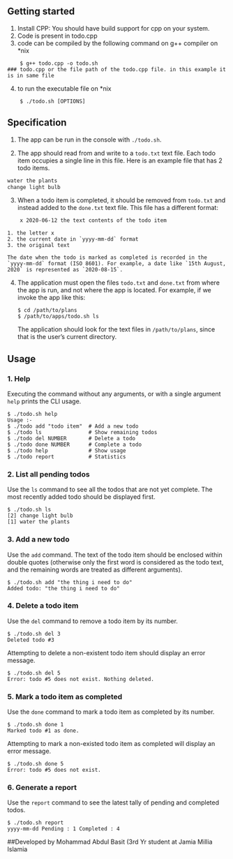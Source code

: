 ## Getting started

1. Install CPP: You should have build support for cpp on your system.
2. Code is present in todo.cpp
3. code can be compiled by the following command on g++ compiler on *nix
```
	$ g++ todo.cpp -o todo.sh
### todo.cpp or the file path of the todo.cpp file. in this example it is in same file	
```
4. to run the executable file on *nix
```
	$ ./todo.sh [OPTIONS]
```
## Specification

1. The app can be run in the console with `./todo.sh`.

2. The app should read from and write to a `todo.txt` text file. Each todo item occupies a single line in this file. Here is an example file that has 2 todo items.

```todo.txt
water the plants
change light bulb
```

3.  When a todo item is completed, it should be removed from `todo.txt` and instead added to the `done.txt` text file. This file has a different format:

```done.txt
    x 2020-06-12 the text contents of the todo item
```

    1. the letter x
    2. the current date in `yyyy-mm-dd` format
    3. the original text

    The date when the todo is marked as completed is recorded in the `yyyy-mm-dd` format (ISO 8601). For example, a date like `15th August, 2020` is represented as `2020-08-15`.

4.  The application must open the files `todo.txt` and `done.txt` from where the app is run, and not where the app is located. For example, if we invoke the app like this:

    ```
    $ cd /path/to/plans
    $ /path/to/apps/todo.sh ls
    ```

    The application should look for the text files in `/path/to/plans`, since that is the user’s current directory.


## Usage

### 1. Help

Executing the command without any arguments, or with a single argument `help` prints the CLI usage.

```
$ ./todo.sh help
Usage :-
$ ./todo add "todo item"  # Add a new todo
$ ./todo ls               # Show remaining todos
$ ./todo del NUMBER       # Delete a todo
$ ./todo done NUMBER      # Complete a todo
$ ./todo help             # Show usage
$ ./todo report           # Statistics
```

### 2. List all pending todos

Use the `ls` command to see all the todos that are not yet complete. The most recently added todo should be displayed first.

```
$ ./todo.sh ls
[2] change light bulb
[1] water the plants
```

### 3. Add a new todo

Use the `add` command. The text of the todo item should be enclosed within double quotes (otherwise only the first word is considered as the todo text, and the remaining words are treated as different arguments).

```
$ ./todo.sh add "the thing i need to do"
Added todo: "the thing i need to do"
```

### 4. Delete a todo item

Use the `del` command to remove a todo item by its number.

```
$ ./todo.sh del 3
Deleted todo #3
```

Attempting to delete a non-existent todo item should display an error message.

```
$ ./todo.sh del 5
Error: todo #5 does not exist. Nothing deleted.
```

### 5. Mark a todo item as completed

Use the `done` command to mark a todo item as completed by its number.

```
$ ./todo.sh done 1
Marked todo #1 as done.
```

Attempting to mark a non-existed todo item as completed will display an error message.

```
$ ./todo.sh done 5
Error: todo #5 does not exist.
```

### 6. Generate a report

Use the `report` command to see the latest tally of pending and completed todos.

```
$ ./todo.sh report
yyyy-mm-dd Pending : 1 Completed : 4
```

##Developed by Mohammad Abdul Basit (3rd Yr student at Jamia Millia Islamia
